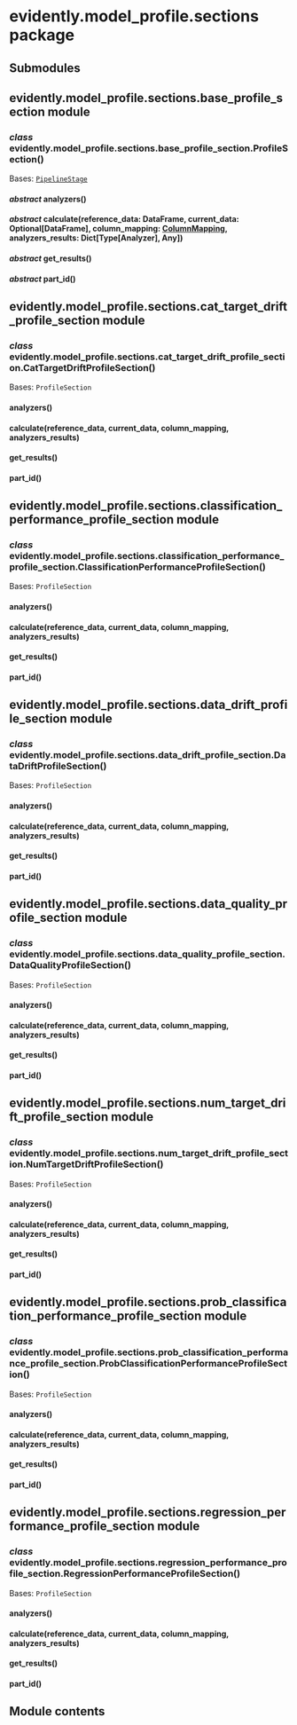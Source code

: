 # evidently.model_profile.sections package

## Submodules

## evidently.model_profile.sections.base_profile_section module


### _class_ evidently.model_profile.sections.base_profile_section.ProfileSection()
Bases: [`PipelineStage`](api-reference/evidently.pipeline.md#evidently.pipeline.stage.PipelineStage)


#### _abstract_ analyzers()

#### _abstract_ calculate(reference_data: DataFrame, current_data: Optional[DataFrame], column_mapping: [ColumnMapping](api-reference/evidently.pipeline.md#evidently.pipeline.column_mapping.ColumnMapping), analyzers_results: Dict[Type[Analyzer], Any])

#### _abstract_ get_results()

#### _abstract_ part_id()
## evidently.model_profile.sections.cat_target_drift_profile_section module


### _class_ evidently.model_profile.sections.cat_target_drift_profile_section.CatTargetDriftProfileSection()
Bases: `ProfileSection`


#### analyzers()

#### calculate(reference_data, current_data, column_mapping, analyzers_results)

#### get_results()

#### part_id()
## evidently.model_profile.sections.classification_performance_profile_section module


### _class_ evidently.model_profile.sections.classification_performance_profile_section.ClassificationPerformanceProfileSection()
Bases: `ProfileSection`


#### analyzers()

#### calculate(reference_data, current_data, column_mapping, analyzers_results)

#### get_results()

#### part_id()
## evidently.model_profile.sections.data_drift_profile_section module


### _class_ evidently.model_profile.sections.data_drift_profile_section.DataDriftProfileSection()
Bases: `ProfileSection`


#### analyzers()

#### calculate(reference_data, current_data, column_mapping, analyzers_results)

#### get_results()

#### part_id()
## evidently.model_profile.sections.data_quality_profile_section module


### _class_ evidently.model_profile.sections.data_quality_profile_section.DataQualityProfileSection()
Bases: `ProfileSection`


#### analyzers()

#### calculate(reference_data, current_data, column_mapping, analyzers_results)

#### get_results()

#### part_id()
## evidently.model_profile.sections.num_target_drift_profile_section module


### _class_ evidently.model_profile.sections.num_target_drift_profile_section.NumTargetDriftProfileSection()
Bases: `ProfileSection`


#### analyzers()

#### calculate(reference_data, current_data, column_mapping, analyzers_results)

#### get_results()

#### part_id()
## evidently.model_profile.sections.prob_classification_performance_profile_section module


### _class_ evidently.model_profile.sections.prob_classification_performance_profile_section.ProbClassificationPerformanceProfileSection()
Bases: `ProfileSection`


#### analyzers()

#### calculate(reference_data, current_data, column_mapping, analyzers_results)

#### get_results()

#### part_id()
## evidently.model_profile.sections.regression_performance_profile_section module


### _class_ evidently.model_profile.sections.regression_performance_profile_section.RegressionPerformanceProfileSection()
Bases: `ProfileSection`


#### analyzers()

#### calculate(reference_data, current_data, column_mapping, analyzers_results)

#### get_results()

#### part_id()
## Module contents
